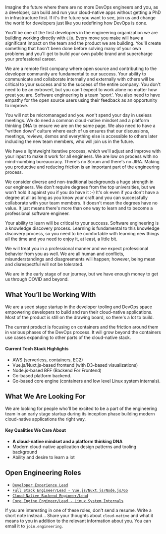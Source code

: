 Imagine the future where there are no more DevOps engineers and you, as a developer, can build and run your cloud-native apps without getting a PhD in infrastructure first. If it's the future you want to see, join us and change the world for developers just like you redefining how DevOps is done.

You'll be one of the first developers in the engineering organization we are building working directly with [`CTO`](https://www.linkedin.com/in/kylequest). Every move you make will have a significant impact on the team and the product we are building. You'll create something that hasn't been done before solving many of your own problems and you'll get to build your own public brand and supercharge your professional career.

We are a remote first company where open source and contributing to the developer community are fundamental to our success. Your ability to communicate and collaborate internally and externally with others will be critical to your success and to the success of the entire company. You don't need to be an extrovert, but you can't expect to work alone no matter how great you are. Software engineering is a team 'sport'. You also need to have empathy for the open source users using their feedback as an opportunity to improve.

You will not be micromanaged and you won't spend your day in useless meetings. We do need a common cloud-native mindset and a platform thinking DNA to ensure we are on the same page. We also need to have a "written down" culture where each of us ensures that our discussions, meetings, reviews, demos and everything else is accessible to others later including the new team members, who will join us in the future.

We have a lightweight iterative process, which we'll adjust and improve with your input to make it work for all engineers. We are low on process with no mind-numbing bureaucracy. There's no Scrum and there's no JIRA. Making you productive and reducing friction is an important part of the engineering process.

We consider diverse and non-traditional backgrounds a huge strength in our engineers. We don't require degrees from the top universities, but we won’t hold it against you if you do have it :-) It's ok even if you don't have a degree at all as long as you know your craft and you can successfully collaborate with your team members. It doesn't mean the degrees have no value. It just means there's more than one way to learn and to become a professional software engineer.

Your ability to learn will be critical to your success. Software engineering is a knowledge discovery process. Learning is fundamental to this knowledge discovery process, so you need to be comfortable with learning new things all the time and you need to enjoy it, at least, a little bit.

We will treat you in a professional manner and we expect professional behavior from you as well. We are all human and conflicts, misunderstandings and disagreements will happen; however, being mean and disrespectful will not be tolerated.

We are in the early stage of our journey, but we have enough money to get us through COVID and beyond.


## What You’ll be Working With

We are a seed stage startup in the developer tooling and DevOps space empowering developers to build and run their cloud-native applications. Most of the product is still on the drawing board, so there's a lot to build. 

The current product is focusing on containers and the friction around them in various phases of the DevOps process. It will grow beyond the containers use cases expanding to other parts of the cloud-native stack.

#### Current Tech Stack Highlights

* AWS (serverless, containers, EC2)
* Vue.js/Nuxt.js-based frontend (with D3-based visualizations)
* Node.js-based BFF (Backend For Frontend)
* Go-based platform backend.
* Go-based core engine (containers and low level Linux system internals).


## What We Are Looking For

We are looking for people who'll be excited to be a part of the engineering team in an early stage startup during its inception phase building modern cloud-native applications the right way.

#### Key Qualities We Care About

* **A cloud-native mindset and a platform thinking DNA**
* Modern cloud-native application design patterns and tooling background
* Ability and desire to learn a lot


## Open Engineering Roles

* [`Developer Experience Lead`](roles/developer_experience.md)
* [`Full Stack Engineer/Lead - Vue.js/Nuxt.js/Node.js/Go`](roles/full_stack.md)
* [`Cloud-Native Backend Engineer/Lead`](roles/backend.md)
* [`Core Engine Engineer/Lead - Linux System Internals`](roles/core_engine.md)

If you are interesting in one of these roles, don't send a resume. Write a short note instead... Share your thoughts about `cloud-native` and what it means to you in addition to the relevant information about you. You can email it to `join.engineering`.
